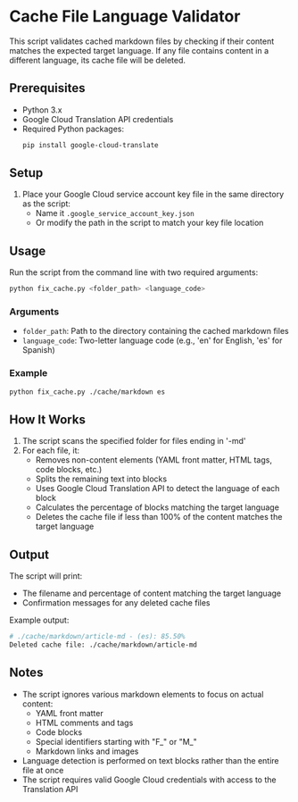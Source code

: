 # Cache File Language Validator

This script validates cached markdown files by checking if their content matches the expected target language. If any file contains content in a different language, its cache file will be deleted.

## Prerequisites

- Python 3.x
- Google Cloud Translation API credentials
- Required Python packages:
  ```bash
  pip install google-cloud-translate
  ```

## Setup

1. Place your Google Cloud service account key file in the same directory as the script:
   - Name it `.google_service_account_key.json`
   - Or modify the path in the script to match your key file location

## Usage

Run the script from the command line with two required arguments:

```bash
python fix_cache.py <folder_path> <language_code>
```

### Arguments

- `folder_path`: Path to the directory containing the cached markdown files
- `language_code`: Two-letter language code (e.g., 'en' for English, 'es' for Spanish)

### Example

```bash
python fix_cache.py ./cache/markdown es
```

## How It Works

1. The script scans the specified folder for files ending in '-md'
2. For each file, it:
   - Removes non-content elements (YAML front matter, HTML tags, code blocks, etc.)
   - Splits the remaining text into blocks
   - Uses Google Cloud Translation API to detect the language of each block
   - Calculates the percentage of blocks matching the target language
   - Deletes the cache file if less than 100% of the content matches the target language

## Output

The script will print:
- The filename and percentage of content matching the target language
- Confirmation messages for any deleted cache files

Example output:
```bash
# ./cache/markdown/article-md - (es): 85.50%
Deleted cache file: ./cache/markdown/article-md
```

## Notes

- The script ignores various markdown elements to focus on actual content:
  - YAML front matter
  - HTML comments and tags
  - Code blocks
  - Special identifiers starting with "F_" or "M_"
  - Markdown links and images
- Language detection is performed on text blocks rather than the entire file at once
- The script requires valid Google Cloud credentials with access to the Translation API
